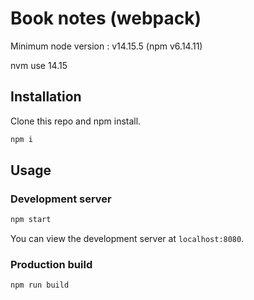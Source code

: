 # Book notes (webpack)

Minimum node version : v14.15.5 (npm v6.14.11)

nvm use 14.15

## Installation

Clone this repo and npm install.

```bash
npm i
```

## Usage

### Development server

```bash
npm start
```

You can view the development server at `localhost:8080`.

### Production build

```bash
npm run build
```